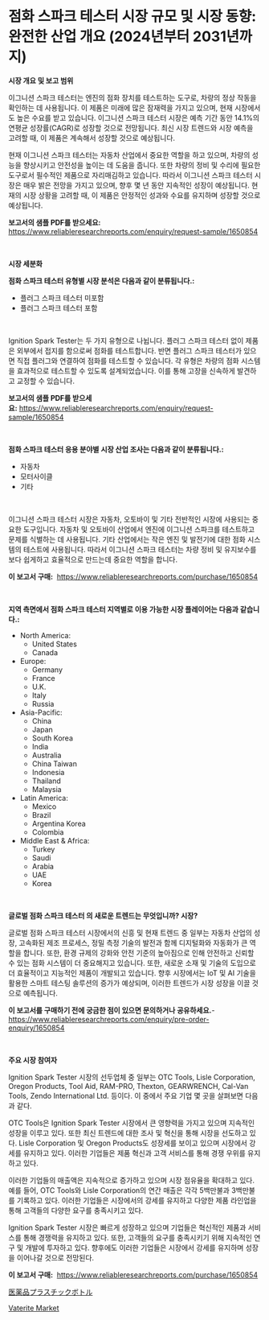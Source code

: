 <p><h1>점화 스파크 테스터 시장 규모 및 시장 동향: 완전한 산업 개요 (2024년부터 2031년까지)</h1></p><p><strong>시장 개요 및 보고 범위</strong></p>
<p><p>이그니션 스파크 테스터는 엔진의 점화 장치를 테스트하는 도구로, 차량의 정상 작동을 확인하는 데 사용됩니다. 이 제품은 미래에 많은 잠재력을 가지고 있으며, 현재 시장에서도 높은 수요를 받고 있습니다. 이그니션 스파크 테스터 시장은 예측 기간 동안 14.1%의 연평균 성장률(CAGR)로 성장할 것으로 전망됩니다. 최신 시장 트렌드와 시장 예측을 고려할 때, 이 제품은 계속해서 성장할 것으로 예상됩니다.</p><p>현재 이그니션 스파크 테스터는 자동차 산업에서 중요한 역할을 하고 있으며, 차량의 성능을 향상시키고 안전성을 높이는 데 도움을 줍니다. 또한 차량의 정비 및 수리에 필요한 도구로서 필수적인 제품으로 자리매김하고 있습니다. 따라서 이그니션 스파크 테스터 시장은 매우 밝은 전망을 가지고 있으며, 향후 몇 년 동안 지속적인 성장이 예상됩니다. 현재의 시장 상황을 고려할 때, 이 제품은 안정적인 성과와 수요를 유지하며 성장할 것으로 예상됩니다.</p></p>
<p><strong>보고서의 샘플 PDF를 받으세요:</strong> <a href="https://www.reliableresearchreports.com/enquiry/request-sample/1650854">https://www.reliableresearchreports.com/enquiry/request-sample/1650854</a></p>
<p>&nbsp;</p>
<p><strong>시장 세분화</strong></p>
<p><strong>점화 스파크 테스터 유형별 시장 분석은 다음과 같이 분류됩니다.:</strong></p>
<p><ul><li>플러그 스파크 테스터 미포함</li><li>플러그 스파크 테스터 포함</li></ul></p>
<p>&nbsp;</p>
<p><p>Ignition Spark Tester는 두 가지 유형으로 나뉩니다. 플러그 스파크 테스터 없이 제품은 외부에서 접지를 함으로써 점화를 테스트합니다. 반면 플러그 스파크 테스터가 있으면 직접 플러그와 연결하여 점화를 테스트할 수 있습니다. 각 유형은 차량의 점화 시스템을 효과적으로 테스트할 수 있도록 설계되었습니다. 이를 통해 고장을 신속하게 발견하고 교정할 수 있습니다.</p></p>
<p><strong>보고서의 샘플 PDF를 받으세요:</strong>&nbsp;<a href="https://www.reliableresearchreports.com/enquiry/request-sample/1650854">https://www.reliableresearchreports.com/enquiry/request-sample/1650854</a></p>
<p>&nbsp;</p>
<p><strong> 점화 스파크 테스터 응용 분야별 시장 산업 조사는 다음과 같이 분류됩니다.:</strong></p>
<p><ul><li>자동차</li><li>모터사이클</li><li>기타</li></ul></p>
<p>&nbsp;</p>
<p><p>이그니션 스파크 테스터 시장은 자동차, 오토바이 및 기타 전반적인 시장에 사용되는 중요한 도구입니다. 자동차 및 오토바이 산업에서 엔진에 이그니션 스파크를 테스트하고 문제를 식별하는 데 사용됩니다. 기타 산업에서는 작은 엔진 및 발전기에 대한 점화 시스템의 테스트에 사용됩니다. 따라서 이그니션 스파크 테스터는 차량 정비 및 유지보수를 보다 쉽게하고 효율적으로 만드는데 중요한 역할을 합니다.</p></p>
<p><strong>이 보고서 구매:</strong>&nbsp; <a href="https://www.reliableresearchreports.com/purchase/1650854">https://www.reliableresearchreports.com/purchase/1650854</a></p>
<p>&nbsp;</p>
<p><strong>지역 측면에서 점화 스파크 테스터 지역별로 이용 가능한 시장 플레이어는 다음과 같습니다.:</strong></p>
<p><ul>
    <li>
        North America:
        <ul>
            <li>United States</li>
            <li>Canada</li>
        </ul>
    </li>
    <li>
        Europe:
        <ul>
            <li>Germany</li>
            <li>France</li>
            <li>U.K.</li>
            <li>Italy</li>
            <li>Russia</li>
        </ul>
    </li>
    <li>
        Asia-Pacific:
        <ul>
            <li>China</li>
            <li>Japan</li>
            <li>South Korea</li>
            <li>India</li>
            <li>Australia</li>
            <li>China Taiwan</li>
            <li>Indonesia</li>
            <li>Thailand</li>
            <li>Malaysia</li>
        </ul>
    </li>
    <li>
        Latin America:
        <ul>
            <li>Mexico</li>
            <li>Brazil</li>
            <li>Argentina Korea</li>
            <li>Colombia</li>
        </ul>
    </li>
    <li>
        Middle East & Africa:
        <ul>
            <li>Turkey</li>
            <li>Saudi</li>
            <li>Arabia</li>
            <li>UAE</li>
            <li>Korea</li>
        </ul>
    </li>
    </ul></p>
<p>&nbsp;</p>
<p><strong>글로벌 점화 스파크 테스터 의 새로운 트렌드는 무엇입니까? 시장?</strong></p>
<p><p>글로벌 점화 스파크 테스터 시장에서의 신흥 및 현재 트렌드 중 일부는 자동차 산업의 성장, 고속화된 제조 프로세스, 정밀 측정 기술의 발전과 함께 디지털화와 자동화가 큰 역할을 합니다. 또한, 환경 규제의 강화와 안전 기준의 높아짐으로 인해 안전하고 신뢰할 수 있는 점화 시스템이 더 중요해지고 있습니다. 또한, 새로운 소재 및 기술의 도입으로 더 효율적이고 지능적인 제품이 개발되고 있습니다. 향후 시장에서는 IoT 및 AI 기술을 활용한 스마트 테스팅 솔루션의 증가가 예상되며, 이러한 트렌드가 시장 성장을 이끌 것으로 예측됩니다.</p></p>
<p><strong>이 보고서를 구매하기 전에 궁금한 점이 있으면 문의하거나 공유하세요.</strong>- <a href="https://www.reliableresearchreports.com/enquiry/pre-order-enquiry/1650854">https://www.reliableresearchreports.com/enquiry/pre-order-enquiry/1650854</a></p>
<p>&nbsp;</p>
<p><strong>주요 시장 참여자</strong></p>
<p><p>Ignition Spark Tester 시장의 선두업체 중 일부는 OTC Tools, Lisle Corporation, Oregon Products, Tool Aid, RAM-PRO, Thexton, GEARWRENCH, Cal-Van Tools, Zendo International Ltd. 등이다. 이 중에서 주요 기업 몇 곳을 살펴보면 다음과 같다.</p><p>OTC Tools은 Ignition Spark Tester 시장에서 큰 영향력을 가지고 있으며 지속적인 성장을 이루고 있다. 또한 최신 트렌드에 대한 조사 및 혁신을 통해 시장을 선도하고 있다. Lisle Corporation 및 Oregon Products도 성장세를 보이고 있으며 시장에서 강세를 유지하고 있다. 이러한 기업들은 제품 혁신과 고객 서비스를 통해 경쟁 우위를 유지하고 있다.</p><p>이러한 기업들의 매출액은 지속적으로 증가하고 있으며 시장 점유율을 확대하고 있다. 예를 들어, OTC Tools와 Lisle Corporation의 연간 매출은 각각 5백만불과 3백만불를 기록하고 있다. 이러한 기업들은 시장에서의 강세를 유지하고 다양한 제품 라인업을 통해 고객들의 다양한 요구를 충족시키고 있다.</p><p>Ignition Spark Tester 시장은 빠르게 성장하고 있으며 기업들은 혁신적인 제품과 서비스를 통해 경쟁력을 유지하고 있다. 또한, 고객들의 요구를 충족시키기 위해 지속적인 연구 및 개발에 투자하고 있다. 향후에도 이러한 기업들은 시장에서 강세를 유지하며 성장을 이어나갈 것으로 전망된다.</p></p>
<p><strong>이 보고서 구매:</strong>&nbsp;&nbsp;<a href="https://www.reliableresearchreports.com/purchase/1650854">https://www.reliableresearchreports.com/purchase/1650854</a></p>
<p><p><a href="https://medium.com/@gregoriookeefe2023/%E5%8C%BB%E8%96%AC%E5%93%81%E3%83%97%E3%83%A9%E3%82%B9%E3%83%81%E3%83%83%E3%82%AF%E3%83%9C%E3%83%88%E3%83%AB%E5%B8%82%E5%A0%B4%E3%81%AE%E3%83%88%E3%83%AC%E3%83%B3%E3%83%89%E3%81%A8%E5%B8%82%E5%A0%B4%E5%88%86%E6%9E%90%E3%81%AF-2024%E5%B9%B4%E3%81%8B%E3%82%892031%E5%B9%B4%E3%81%BE%E3%81%A7%E3%81%AE%E6%9C%9F%E9%96%93%E3%82%92%E4%BA%88%E6%B8%AC%E3%81%97%E3%81%A6%E3%81%84%E3%81%BE%E3%81%99-d249956f8c24">医薬品プラスチックボトル</a></p><p><a href="https://meowing-lemming-dd3.notion.site/Vaterite-Market-Size-and-Examines-its-Market-Scope-with-a-Primary-Focus-on-Growth-Opportunities-a-13d5630bcc18493494277e2e9a61f1dc">Vaterite Market</a></p></p>
